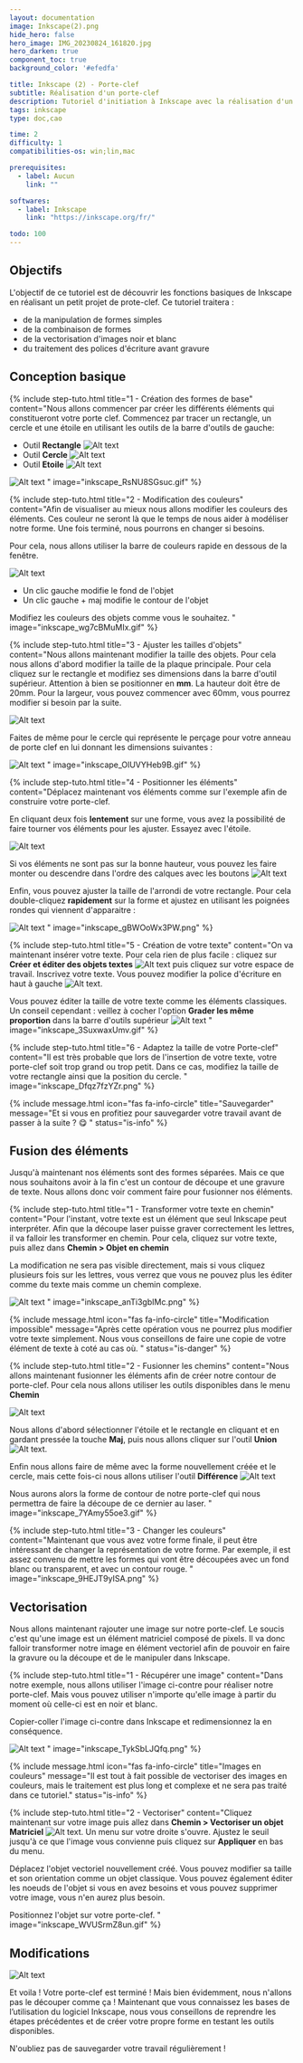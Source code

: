 ```yaml
---
layout: documentation
image: Inkscape(2).png
hide_hero: false
hero_image: IMG_20230824_161820.jpg
hero_darken: true
component_toc: true
background_color: '#efedfa'

title: Inkscape (2) - Porte-clef
subtitle: Réalisation d'un porte-clef
description: Tutoriel d'initiation à Inkscape avec la réalisation d'un porte-clef pouvant être découpé au laser.
tags: inkscape
type: doc,cao

time: 2
difficulty: 1
compatibilities-os: win;lin,mac

prerequisites:
  - label: Aucun
    link: ""

softwares: 
  - label: Inkscape
    link: "https://inkscape.org/fr/"

todo: 100
---
```


## Objectifs

L'objectif de ce tutoriel est de découvrir les fonctions basiques de Inkscape en réalisant un petit projet de prote-clef. Ce tutoriel traitera :

- de la manipulation de formes simples
- de la combinaison de formes
- de la vectorisation d'images noir et blanc
- du traitement des polices d'écriture avant gravure

## Conception basique

{% include step-tuto.html 
title="1 - Création des formes de base"
content="Nous allons commencer par créer les différents éléments qui constitueront votre porte clef. Commencez par tracer un rectangle, un cercle et une étoile en utilisant les outils de la barre d'outils de gauche:

- Outil **Rectangle** ![Alt text](inkscape_JcuwfMuWju.png)
- Outil **Cercle** ![Alt text](inkscape_I1p8OYXaYW.png)
- Outil **Etoile** ![Alt text](inkscape_r2sizVE4gh.png)

![Alt text](inkscape_GO1oE8jIjW.png)
" 
image="inkscape_RsNU8SGsuc.gif" %}

{% include step-tuto.html 
title="2 - Modification des couleurs"
content="Afin de visualiser au mieux nous allons modifier les couleurs des éléments. Ces couleur ne seront là que le temps de nous aider à modéliser notre forme. Une fois terminé, nous pourrons en changer si besoins.

Pour cela, nous allons utiliser la barre de couleurs rapide en dessous de la fenêtre. 

![Alt text](inkscape_StjldLb8hE.png)

- Un clic gauche modifie le fond de l'objet
- Un clic gauche + maj modifie le contour de l'objet

Modifiez les couleurs des objets comme vous le souhaitez.
" 
image="inkscape_wg7cBMuMIx.gif" %}

{% include step-tuto.html 
title="3 - Ajuster les tailles d'objets"
content="Nous allons maintenant modifier la taille des objets. Pour cela nous allons d'abord modifier la taille de la plaque principale. Pour cela cliquez sur le rectangle et modifiez ses dimensions dans la barre d'outil supérieur. Attention à bien se positionner en **mm**. La hauteur doit être de 20mm. Pour la largeur, vous pouvez commencer avec 60mm, vous pourrez modifier si besoin par la suite.

![Alt text](inkscape_X3UzjyLklL.png)

Faites de même pour le cercle qui représente le perçage pour votre anneau de porte clef en lui donnant les dimensions suivantes :

![Alt text](inkscape_rEZlsCOrYV.png)
" 
image="inkscape_OlUVYHeb9B.gif" %}

{% include step-tuto.html 
title="4 - Positionner les éléments"
content="Déplacez maintenant vos éléments comme sur l'exemple afin de construire votre porte-clef.

En cliquant deux fois **lentement** sur une forme, vous avez la possibilité de faire tourner vos éléments pour les ajuster. Essayez avec l'étoile.

![Alt text](inkscape_NlBqYm5eCe.gif)

Si vos éléments ne sont pas sur la bonne hauteur, vous pouvez les faire monter ou descendre dans l'ordre des calques avec les boutons ![Alt text](inkscape_l5frzWNfqT.png)

Enfin, vous pouvez ajuster la taille de l'arrondi de votre rectangle. Pour cela double-cliquez **rapidement** sur la forme et ajustez en utilisant les poignées rondes qui viennent d'apparaitre :

![Alt text](inkscape_HDW37LxSqv.gif)
" 
image="inkscape_gBWOoWx3PW.png" %}

{% include step-tuto.html 
title="5 - Création de votre texte"
content="On va maintenant insérer votre texte. Pour cela rien de plus facile : cliquez sur **Créer et éditer des objets textes** ![Alt text](inkscape_aWboAoL96w.png) puis cliquez sur votre espace de travail. Inscrivez votre texte. Vous pouvez modifier la police d'écriture en haut à gauche ![Alt text](inkscape_OxgfGoWefB.png).

Vous pouvez éditer la taille de votre texte comme les éléments classiques. Un conseil cependant : veillez à cocher l'option **Grader les même proportion** dans la barre d'outils supérieur ![Alt text](inkscape_slSCEECezF.png)
" 
image="inkscape_3SuxwaxUmv.gif" %}

{% include step-tuto.html 
title="6 - Adaptez la taille de votre Porte-clef"
content="Il est très probable que lors de l'insertion de votre texte, votre porte-clef soit trop grand ou trop petit. Dans ce cas, modifiez la taille de votre rectangle ainsi que la position du cercle.
" 
image="inkscape_Dfqz7fzYZr.png" %}

{% include message.html 
icon="fas fa-info-circle"
title="Sauvegarder"
message="Et si vous en profitiez pour sauvegarder votre travail avant de passer à la suite ? 😋 " 
status="is-info" %}

## Fusion des éléments

Jusqu'à maintenant nos éléments sont des formes séparées. Mais ce que nous souhaitons avoir à la fin c'est un contour de découpe et une gravure de texte. Nous allons donc voir comment faire pour fusionner nos éléments.

{% include step-tuto.html 
title="1 - Transformer votre texte en chemin"
content="Pour l'instant, votre texte est un élément que seul Inkscape peut interpréter. Afin que la découpe laser puisse graver correctement les lettres, il va falloir les transformer en chemin. Pour cela, cliquez sur votre texte, puis allez dans **Chemin > Objet en chemin**

La modification ne sera pas visible directement, mais si vous cliquez plusieurs fois sur les lettres, vous verrez que vous ne pouvez plus les éditer comme du texte mais comme un chemin complexe.

![Alt text](inkscape_FCJ0aYwExc.gif)
" 
image="inkscape_anTi3gbIMc.png" %}

{% include message.html 
icon="fas fa-info-circle"
title="Modification impossible"
message="Après cette opération vous ne pourrez plus modifier votre texte simplement. Nous vous conseillons de faire une copie de votre élément de texte à coté au cas où. " 
status="is-danger" %}

{% include step-tuto.html 
title="2 - Fusionner les chemins"
content="Nous allons maintenant fusionner les éléments afin de créer notre contour de porte-clef. Pour cela nous allons utiliser les outils disponibles dans le menu **Chemin**

![Alt text](inkscape_GdOXmXvKQa.png)

Nous allons d'abord sélectionner l'étoile et le rectangle en cliquant et en gardant pressée la touche **Maj**, puis nous allons cliquer sur l'outil **Union** ![Alt text](inkscape_ewyf2ncHvN.png).

Enfin nous allons faire de même avec la forme nouvellement créée et le cercle, mais cette fois-ci nous allons utiliser l'outil **Différence** ![Alt text](inkscape_wPfbUflhuj.png)

Nous aurons alors la forme de contour de notre porte-clef qui nous permettra de faire la découpe de ce dernier au laser.
"
image="inkscape_7YAmy55oe3.gif" %}

{% include step-tuto.html 
title="3 - Changer les couleurs"
content="Maintenant que vous avez votre forme finale, il peut être intéressant de changer la représentation de votre forme. Par exemple, il est assez convenu de mettre les formes qui vont être découpées avec un fond blanc ou transparent, et avec un contour rouge.
"
image="inkscape_9HEJT9yISA.png" %}

## Vectorisation

Nous allons maintenant rajouter une image sur notre porte-clef. Le soucis c'est qu'une image est un élément matriciel composé de pixels. Il va donc falloir transformer notre image en élément vectoriel afin de pouvoir en faire la gravure ou la découpe et de le manipuler dans Inkscape.

{% include step-tuto.html 
title="1 - Récupérer une image"
content="Dans notre exemple, nous allons utiliser l'image ci-contre pour réaliser notre porte-clef. Mais vous pouvez utiliser n'importe qu'elle image à partir du moment où celle-ci est en noir et blanc.

Copier-coller l'image ci-contre dans Inkscape et redimensionnez la en conséquence.

![Alt text](inkscape_kmtA0fsREV.png)
"
image="inkscape_TykSbLJQfq.png" %}

{% include message.html 
icon="fas fa-info-circle"
title="Images en couleurs"
message="Il est tout à fait possible de vectoriser des images en couleurs, mais le traitement est plus long et complexe et ne sera pas traité dans ce tutoriel." 
status="is-info" %}

{% include step-tuto.html 
title="2 - Vectoriser"
content="Cliquez maintenant sur votre image puis allez dans **Chemin > Vectoriser un objet Matriciel** ![Alt text](inkscape_LIGAN6ygiA.png). Un menu sur votre droite s'ouvre. Ajustez le seuil jusqu'à ce que l'image vous convienne puis cliquez sur **Appliquer** en bas du menu.

Déplacez l'objet vectoriel nouvellement créé. Vous pouvez modifier sa taille et son orientation comme un objet classique. Vous pouvez également éditer les noeuds de l'objet si vous en avez besoins et vous pouvez supprimer votre image, vous n'en aurez plus besoin.

Positionnez l'objet sur votre porte-clef.
"
image="inkscape_WVUSrmZ8un.gif" %}

## Modifications

![Alt text](inkscape_TcMWtlJmOo.png)

Et voila ! Votre porte-clef est terminé ! Mais bien évidemment, nous n'allons pas le découper comme ça ! Maintenant que vous connaissez les bases de l’utilisation du logiciel Inkscape, nous vous conseillons de reprendre les étapes précédentes et de créer votre propre forme en testant les outils disponibles.

N'oubliez pas de sauvegarder votre travail régulièrement !
